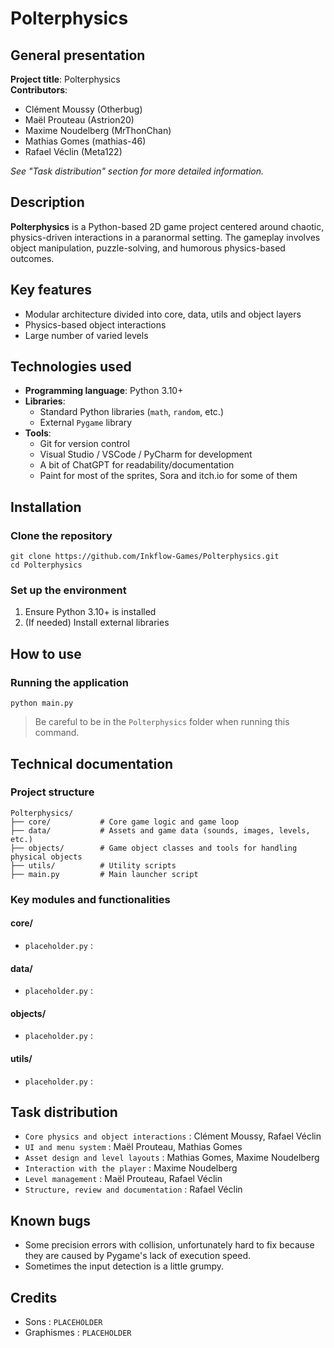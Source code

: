# Polterphysics

## General presentation

**Project title**: Polterphysics  
**Contributors**:
- Clément Moussy (Otherbug)
- Maël Prouteau (Astrion20)
- Maxime Noudelberg (MrThonChan)
- Mathias Gomes (mathias-46)
- Rafael Véclin (Meta122)

*See "Task distribution" section for more detailed information.*

## Description

**Polterphysics** is a Python-based 2D game project centered around chaotic, physics-driven interactions in a paranormal setting. The gameplay involves object manipulation, puzzle-solving, and humorous physics-based outcomes.

## Key features

- Modular architecture divided into core, data, utils and object layers  
- Physics-based object interactions
- Large number of varied levels

## Technologies used

- **Programming language**: Python 3.10+  
- **Libraries**:  
  - Standard Python libraries (`math`, `random`, etc.)
  - External `Pygame` library
- **Tools**:
  - Git for version control  
  - Visual Studio / VSCode / PyCharm for development  
  - A bit of ChatGPT for readability/documentation
  - Paint for most of the sprites, Sora and itch.io for some of them

## Installation

### Clone the repository

```
git clone https://github.com/Inkflow-Games/Polterphysics.git
cd Polterphysics
```

### Set up the environment

1. Ensure Python 3.10+ is installed  
2. (If needed) Install external libraries

## How to use

### Running the application

```
python main.py
```

> Be careful to be in the `Polterphysics` folder when running this command.

## Technical documentation

### Project structure

```
Polterphysics/
├── core/           # Core game logic and game loop
├── data/           # Assets and game data (sounds, images, levels, etc.)
├── objects/        # Game object classes and tools for handling physical objects
├── utils/          # Utility scripts
├── main.py         # Main launcher script
```

### Key modules and functionalities

#### core/
- `placeholder.py` :

#### data/
- `placeholder.py` :

#### objects/
- `placeholder.py` :

#### utils/
- `placeholder.py` :

## Task distribution

- `Core physics and object interactions` : Clément Moussy, Rafael Véclin
- `UI and menu system` : Maël Prouteau, Mathias Gomes
- `Asset design and level layouts` : Mathias Gomes, Maxime Noudelberg
- `Interaction with the player` : Maxime Noudelberg
- `Level management` : Maël Prouteau, Rafael Véclin
- `Structure, review and documentation` : Rafael Véclin

## Known bugs

- Some precision errors with collision, unfortunately hard to fix because they are caused by Pygame's lack of execution speed.
- Sometimes the input detection is a little grumpy.

## Credits

- Sons : `PLACEHOLDER` 
- Graphismes : `PLACEHOLDER` 